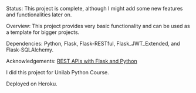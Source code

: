 Status: This project is complete, although I might add some new features and functionalities later on. 

Overview: This project provides very basic functionality and can be used as a template for bigger projects. 

Dependencies: Python, Flask, Flask-RESTful, Flask_JWT_Extended, and Flask-SQLAlchemy.

Acknowledgements: [REST APIs with Flask and Python](https://www.udemy.com/course/rest-api-flask-and-python/?utm_source=adwords&utm_medium=udemyads&utm_campaign=Python_v.PROF_la.EN_cc.ROW_ti.7380&utm_content=deal4584&utm_term=_._ag_85724077624_._ad_535397245836_._kw__._de_c_._dm__._pl__._ti_dsa-774930046209_._li_1007469_._pd__._&matchtype=&gclid=Cj0KCQjw--2aBhD5ARIsALiRlwDXLIJUirFTN-p6c9riOFWd49qqJCYyid-WTHnoY4xKJUcfoohrsbkaAmguEALw_wcB)

I did this project for Unilab Python Course. 

Deployed on Heroku.
